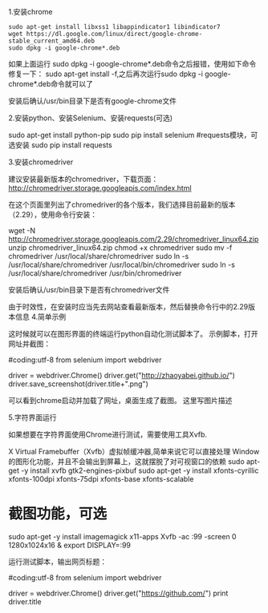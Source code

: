 1.安装chrome
```
sudo apt-get install libxss1 libappindicator1 libindicator7
wget https://dl.google.com/linux/direct/google-chrome-stable_current_amd64.deb
sudo dpkg -i google-chrome*.deb
```
如果上面运行 
sudo dpkg -i google-chrome*.deb命令之后报错，使用如下命令修复一下： 
sudo apt-get install -f,之后再次运行sudo dpkg -i google-chrome*.deb命令就可以了

安装后确认/usr/bin目录下是否有google-chrome文件

2.安装python、安装Selenium、安装requests(可选)

sudo apt-get install python-pip
sudo pip install selenium
#requests模块，可选安装
sudo pip install requests

3.安装chromedriver

建议安装最新版本的chromedriver，下载页面： 
http://chromedriver.storage.googleapis.com/index.html

在这个页面里列出了chromedriver的各个版本，我们选择目前最新的版本（2.29），使用命令行安装：

wget -N http://chromedriver.storage.googleapis.com/2.29/chromedriver_linux64.zip
unzip chromedriver_linux64.zip
chmod +x chromedriver
sudo mv -f chromedriver /usr/local/share/chromedriver
sudo ln -s /usr/local/share/chromedriver /usr/local/bin/chromedriver
sudo ln -s /usr/local/share/chromedriver /usr/bin/chromedriver

安装后确认/usr/bin目录下是否有chromedriver文件

由于时效性，在安装时应当先去网站查看最新版本，然后替换命令行中的2.29版本信息
4.简单示例

这时候就可以在图形界面的终端运行python自动化测试脚本了。 
示例脚本，打开网址并截图：

#coding:utf-8
from selenium import webdriver

driver = webdriver.Chrome()
driver.get("http://zhaoyabei.github.io/")
driver.save_screenshot(driver.title+".png")

可以看到chrome启动并加载了网址，桌面生成了截图。 
这里写图片描述


5.字符界面运行

如果想要在字符界面使用Chrome进行测试，需要使用工具Xvfb.

X Virtual Framebuffer（Xvfb）虚拟帧缓冲器,简单来说它可以直接处理 Window的图形化功能，并且不会输出到屏幕上，这就摆脱了对可视窗口的依赖
sudo apt-get -y install xvfb gtk2-engines-pixbuf
sudo apt-get -y install xfonts-cyrillic xfonts-100dpi xfonts-75dpi xfonts-base xfonts-scalable
# 截图功能，可选
sudo apt-get -y install imagemagick x11-apps
Xvfb -ac :99 -screen 0 1280x1024x16 & export DISPLAY=:99

运行测试脚本，输出网页标题：

#coding:utf-8
from selenium import webdriver

driver = webdriver.Chrome()
driver.get("https://github.com/")
print driver.title

